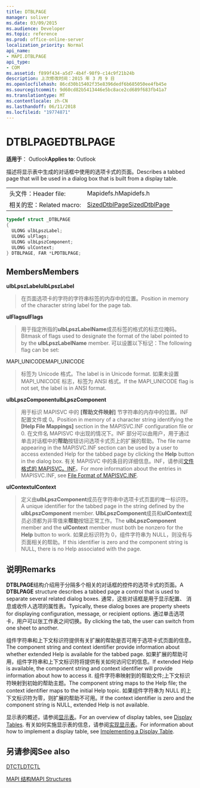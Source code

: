 ```yaml
---
title: DTBLPAGE
manager: soliver
ms.date: 03/09/2015
ms.audience: Developer
ms.topic: reference
ms.prod: office-online-server
localization_priority: Normal
api_name:
- MAPI.DTBLPAGE
api_type:
- COM
ms.assetid: f899f434-a5d7-4b4f-98f9-c14c9f21b24b
description: 上次修改时间：2015 年 3 月 9 日
ms.openlocfilehash: 86cd30b15402f35e8396dedf6b685050ee4fb45e
ms.sourcegitcommit: 9d60cd82b5413446e5bc8ace2cd689f683fb41a7
ms.translationtype: MT
ms.contentlocale: zh-CN
ms.lasthandoff: 06/11/2018
ms.locfileid: "19774871"
---
```

# <a name="dtblpage"></a><span data-ttu-id="3e9c5-103">DTBLPAGE</span><span class="sxs-lookup"><span data-stu-id="3e9c5-103">DTBLPAGE</span></span>

  
  
<span data-ttu-id="3e9c5-104">**适用于**： Outlook</span><span class="sxs-lookup"><span data-stu-id="3e9c5-104">**Applies to**: Outlook</span></span> 
  
<span data-ttu-id="3e9c5-105">描述将显示表中生成的对话框中使用的选项卡式的页面。</span><span class="sxs-lookup"><span data-stu-id="3e9c5-105">Describes a tabbed page that will be used in a dialog box that is built from a display table.</span></span> 
  
|||
|:-----|:-----|
|<span data-ttu-id="3e9c5-106">头文件：</span><span class="sxs-lookup"><span data-stu-id="3e9c5-106">Header file:</span></span>  <br/> |<span data-ttu-id="3e9c5-107">Mapidefs.h</span><span class="sxs-lookup"><span data-stu-id="3e9c5-107">Mapidefs.h</span></span>  <br/> |
|<span data-ttu-id="3e9c5-108">相关的宏：</span><span class="sxs-lookup"><span data-stu-id="3e9c5-108">Related macro:</span></span>  <br/> |[<span data-ttu-id="3e9c5-109">SizedDtblPage</span><span class="sxs-lookup"><span data-stu-id="3e9c5-109">SizedDtblPage</span></span>](sizeddtblpage.md) <br/> |
   
```cpp
typedef struct _DTBLPAGE
{
  ULONG ulbLpszLabel;
  ULONG ulFlags;
  ULONG ulbLpszComponent;
  ULONG ulContext;
} DTBLPAGE, FAR *LPDTBLPAGE;

```

## <a name="members"></a><span data-ttu-id="3e9c5-110">Members</span><span class="sxs-lookup"><span data-stu-id="3e9c5-110">Members</span></span>

 <span data-ttu-id="3e9c5-111">**ulbLpszLabel**</span><span class="sxs-lookup"><span data-stu-id="3e9c5-111">**ulbLpszLabel**</span></span>
  
> <span data-ttu-id="3e9c5-112">在页面选项卡的字符的字符串标签的内存中的位置。</span><span class="sxs-lookup"><span data-stu-id="3e9c5-112">Position in memory of the character string label for the page tab.</span></span>
    
 <span data-ttu-id="3e9c5-113">**ulFlags**</span><span class="sxs-lookup"><span data-stu-id="3e9c5-113">**ulFlags**</span></span>
  
> <span data-ttu-id="3e9c5-114">用于指定所指的**ulbLpszLabelName**成员标签的格式的标志位掩码。</span><span class="sxs-lookup"><span data-stu-id="3e9c5-114">Bitmask of flags used to designate the format of the label pointed to by the **ulbLpszLabelName** member.</span></span> <span data-ttu-id="3e9c5-115">可以设置以下标记：</span><span class="sxs-lookup"><span data-stu-id="3e9c5-115">The following flag can be set:</span></span> 
    
<span data-ttu-id="3e9c5-116">MAPI_UNICODE</span><span class="sxs-lookup"><span data-stu-id="3e9c5-116">MAPI_UNICODE</span></span> 
  
> <span data-ttu-id="3e9c5-117">标签为 Unicode 格式。</span><span class="sxs-lookup"><span data-stu-id="3e9c5-117">The label is in Unicode format.</span></span> <span data-ttu-id="3e9c5-118">如果未设置 MAPI_UNICODE 标志，标签为 ANSI 格式。</span><span class="sxs-lookup"><span data-stu-id="3e9c5-118">If the MAPI_UNICODE flag is not set, the label is in ANSI format.</span></span>
    
 <span data-ttu-id="3e9c5-119">**ulbLpszComponent**</span><span class="sxs-lookup"><span data-stu-id="3e9c5-119">**ulbLpszComponent**</span></span>
  
> <span data-ttu-id="3e9c5-120">用于标识 MAPISVC 中的 **[帮助文件映射]** 节字符串的内存中的位置。INF 配置文件或 0。</span><span class="sxs-lookup"><span data-stu-id="3e9c5-120">Position in memory of a character string identifying the **[Help File Mappings]** section in the MAPISVC.INF configuration file or 0.</span></span> <span data-ttu-id="3e9c5-121">在文件名 MAPISVC 中出现的情况下。INF 部分可以由用户，用于通过单击对话框中的**帮助**按钮访问选项卡式页上的扩展的帮助。</span><span class="sxs-lookup"><span data-stu-id="3e9c5-121">The file name appearing in the MAPISVC.INF section can be used by a user to access extended Help for the tabbed page by clicking the **Help** button in the dialog box.</span></span> <span data-ttu-id="3e9c5-122">有关 MAPISVC 中的条目的详细信息。INF，请参阅[文件格式的 MAPISVC。INF](file-format-of-mapisvc-inf.md)。</span><span class="sxs-lookup"><span data-stu-id="3e9c5-122">For more information about the entries in MAPISVC.INF, see [File Format of MAPISVC.INF](file-format-of-mapisvc-inf.md).</span></span>
    
 <span data-ttu-id="3e9c5-123">**ulContext**</span><span class="sxs-lookup"><span data-stu-id="3e9c5-123">**ulContext**</span></span>
  
> <span data-ttu-id="3e9c5-124">定义由**ulbLpszComponent**成员在字符串中选项卡式页面的唯一标识符。</span><span class="sxs-lookup"><span data-stu-id="3e9c5-124">A unique identifier for the tabbed page in the string defined by the **ulbLpszComponent** member.</span></span> <span data-ttu-id="3e9c5-125">**UlbLpszComponent**成员和**ulContext**成员必须都为非零值来**帮助**按钮正常工作。</span><span class="sxs-lookup"><span data-stu-id="3e9c5-125">The **ulbLpszComponent** member and the **ulContext** member must both be nonzero for the **Help** button to work.</span></span> <span data-ttu-id="3e9c5-126">如果此标识符为 0，组件字符串为 NULL，则没有与页面相关的帮助。</span><span class="sxs-lookup"><span data-stu-id="3e9c5-126">If this identifier is zero and the component string is NULL, there is no Help associated with the page.</span></span> 
    
## <a name="remarks"></a><span data-ttu-id="3e9c5-127">说明</span><span class="sxs-lookup"><span data-stu-id="3e9c5-127">Remarks</span></span>

<span data-ttu-id="3e9c5-128">**DTBLPAGE**结构介绍用于分隔多个相关的对话框的控件的选项卡式的页面。</span><span class="sxs-lookup"><span data-stu-id="3e9c5-128">A **DTBLPAGE** structure describes a tabbed page a control that is used to separate several related dialog boxes.</span></span> <span data-ttu-id="3e9c5-129">通常，这些对话框是用于显示配置、 消息或收件人选项的属性表。</span><span class="sxs-lookup"><span data-stu-id="3e9c5-129">Typically, these dialog boxes are property sheets for displaying configuration, message, or recipient options.</span></span> <span data-ttu-id="3e9c5-130">通过单击选项卡，用户可以张工作表之间切换。</span><span class="sxs-lookup"><span data-stu-id="3e9c5-130">By clicking the tab, the user can switch from one sheet to another.</span></span> 
  
<span data-ttu-id="3e9c5-131">组件字符串和上下文标识符提供有关扩展的帮助是否可用于选项卡式页面的信息。</span><span class="sxs-lookup"><span data-stu-id="3e9c5-131">The component string and context identifier provide information about whether extended Help is available for the tabbed page.</span></span> <span data-ttu-id="3e9c5-132">如果扩展的帮助可用，组件字符串和上下文标识符将提供有关如何访问它的信息。</span><span class="sxs-lookup"><span data-stu-id="3e9c5-132">If extended Help is available, the component string and context identifier will provide information about how to access it.</span></span> <span data-ttu-id="3e9c5-133">组件字符串映射到的帮助文件;上下文标识符映射到初始的帮助主题。</span><span class="sxs-lookup"><span data-stu-id="3e9c5-133">The component string maps to the Help file; the context identifier maps to the initial Help topic.</span></span> <span data-ttu-id="3e9c5-134">如果组件字符串为 NULL 的上下文标识符为零，则扩展的帮助不可用。</span><span class="sxs-lookup"><span data-stu-id="3e9c5-134">If the context identifier is zero and the component string is NULL, extended Help is not available.</span></span>
  
<span data-ttu-id="3e9c5-135">显示表的概述，请参阅[显示表](display-tables.md)。</span><span class="sxs-lookup"><span data-stu-id="3e9c5-135">For an overview of display tables, see [Display Tables](display-tables.md).</span></span> <span data-ttu-id="3e9c5-136">有关如何实施显示表的信息，请参阅[实现显示表](display-table-implementation.md)。</span><span class="sxs-lookup"><span data-stu-id="3e9c5-136">For information about how to implement a display table, see [Implementing a Display Table](display-table-implementation.md).</span></span>
  
## <a name="see-also"></a><span data-ttu-id="3e9c5-137">另请参阅</span><span class="sxs-lookup"><span data-stu-id="3e9c5-137">See also</span></span>



[<span data-ttu-id="3e9c5-138">DTCTL</span><span class="sxs-lookup"><span data-stu-id="3e9c5-138">DTCTL</span></span>](dtctl.md)


[<span data-ttu-id="3e9c5-139">MAPI 结构</span><span class="sxs-lookup"><span data-stu-id="3e9c5-139">MAPI Structures</span></span>](mapi-structures.md)

